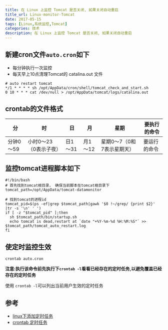 ```yaml
---
title: 在 Linux 上监控 Tomcat 是否关闭, 如果关闭自动重启
title_url: Linux-monitor-Tomcat
date: 2017-05-15
tags: [Linux,系统监控,Tomcat]
categories: 技术
description: 在 Linux 上监控 Tomcat 是否关闭, 如果关闭自动重启
---
```


## 新建cron文件`auto.cron`如下

- 每分钟执行一次监控
- 每天早上10点清理Tomcat的 catalina.out 文件

```
# auto restart tomcat
*/1 * * * * sh /opt/AppData/cron/shell/tomcat_check_and_start.sh
0 10 * * * cat /dev/null > /opt/AppData/tomcat/logs/catalina.out
```

## crontab的文件格式

分 | 时 | 日 | 月 | 星期 | 要执行的命令
---|---|---|---|---|---
分钟0～59 | 小时0～23（0表示子夜）| 日1～31 | 月1～12 | 星期0～7（0和7表示星期天）| 要运行的命令

## 监控tomcat进程脚本如下

```
#!/bin/bash
# 首先找到tomcat根目录， 确保当前脚本在tomcat根目录下
tomcat_path=/opt/AppData/tomcat-datamonitor

# 找到tomcat的进程id
tomcat_pid=$(ps -ef|grep $tomcat_path|gawk '$0 !~/grep/ {print $2}' |tr -s '\n' ' ')
if [ -z "$tomcat_pid" ];then
  sh $tomcat_path/bin/startup.sh
  echo tomcat is dead,restart at `date "+%Y-%m-%d %H:%M:%S"` >> $tomcat_path/tomcat_auto_restart.log
fi
```

## 使定时监控生效

```
crontab auto.cron
```

**注意:执行该命令前先执行下`crontab -l`看看已经存在的定时任务,以避免覆盖已经存在的定时任务**

使用 `crontab -l`可以列出当前用户生效的定时任务

## 参考

- [linux下添加定时任务](http://blog.csdn.net/hi_kevin/article/details/8983746)
- [crontab 定时任务](http://linuxtools-rst.readthedocs.io/zh_CN/latest/tool/crontab.html)